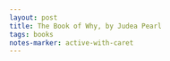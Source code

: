 ```yaml
---
layout: post
title: The Book of Why, by Judea Pearl
tags: books
notes-marker: active-with-caret
---
```

